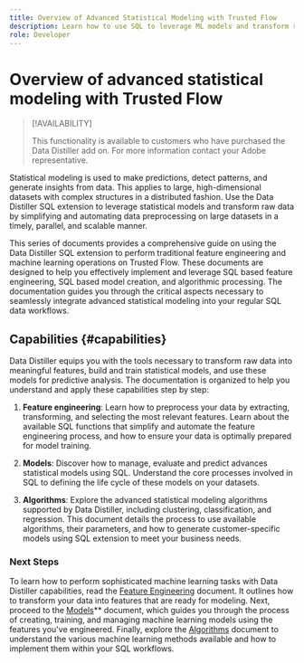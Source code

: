```yaml
---
title: Overview of Advanced Statistical Modeling with Trusted Flow
description: Learn how to use SQL to leverage ML models and transform raw data into actionable insights with improved accuracy. Enjoy simplified and automated data preprocessing on large datasets in a timely, parallel, and scalable manner with Data Distiller Feature Engineering SQL extension functions.
role: Developer
---
```

# Overview of advanced statistical modeling with Trusted Flow

>[!AVAILABILITY]
>
>This functionality is available to customers who have purchased the Data Distiller add on. For more information contact your Adobe representative.

Statistical modeling is used to make predictions, detect patterns, and generate insights from data. This applies to large, high-dimensional datasets with complex structures in a distributed fashion. Use the Data Distiller SQL extension to leverage statistical models and transform raw data by simplifying and automating data preprocessing on large datasets in a timely, parallel, and scalable manner.

This series of documents provides a comprehensive guide on using the Data Distiller SQL extension to perform traditional feature engineering and machine learning operations on Trusted Flow. These documents are designed to help you effectively implement and leverage SQL based feature engineering, SQL based model creation, and algorithmic processing. The documentation guides you through the critical aspects necessary to seamlessly integrate advanced statistical modeling into your regular SQL data workflows.

## Capabilities {#capabilities}

Data Distiller equips you with the tools necessary to transform raw data into meaningful features, build and train statistical models, and use these models for predictive analysis. The documentation is organized to help you understand and apply these capabilities step by step:

1. **Feature engineering**: Learn how to preprocess your data by extracting, transforming, and selecting the most relevant features. Learn about the available SQL functions that simplify and automate the feature engineering process, and how to ensure your data is optimally prepared for model training.

2. **Models**: Discover how to manage, evaluate and predict advances statistical models using SQL. Understand the core processes involved in SQL to defining the life cycle of these models on your datasets.

3. **Algorithms**: Explore the advanced statistical modeling algorithms supported by Data Distiller, including clustering, classification, and regression. This document details the process to use available algorithms, their parameters, and how to generate customer-specific models using SQL extension to meet your business needs.

### Next Steps

To learn how to perform sophisticated machine learning tasks with Data Distiller capabilities, read the [Feature Engineering](./feature-engineering.md) document. It outlines how to transform your data into features that are ready for modeling. Next, proceed to the [Models](./models.md)** document, which guides you through the process of creating, training, and managing machine learning models using the features you've engineered. Finally, explore the [Algorithms](./algorithms.md) document to understand the various machine learning methods available and how to implement them within your SQL workflows.


